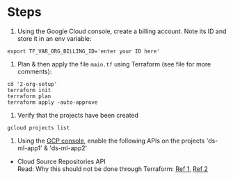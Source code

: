 # Steps
1. Using the Google Cloud console, create a billing account. Note its ID and store it in an env variable:
```
export TF_VAR_ORG_BILLING_ID='enter your ID here'
```

1. Plan & then apply the file `main.tf` using Terraform (see file for more comments):
```
cd '2-org-setup'
terraform init
terraform plan
terraform apply -auto-approve
```

1. Verify that the projects have been created
```
gcloud projects list
```

1. Using the [GCP console](https://console.cloud.google.com), enable the following APIs on the projects 'ds-ml-app1' & 'ds-ml-app2'  
- Cloud Source Repositories API  
Read: Why this should not be done through Terraform: [Ref 1](https://stackoverflow.com/a/72306829), [Ref 2](https://stackoverflow.com/a/72094901)  
